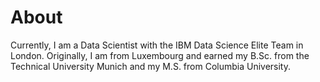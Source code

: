 # About

Currently, I am a Data Scientist with the IBM Data Science Elite Team in London. Originally, I am from Luxembourg and earned my B.Sc. from the Technical University Munich and my M.S. from Columbia University.
